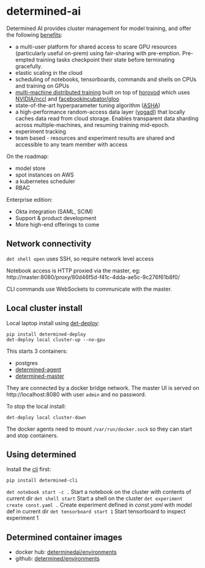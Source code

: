 # determined-ai

Determined AI provides cluster management for model training, and offer the following [benefits](https://docs.determined.ai/latest/topic-guides/benefits-of-determined.html):

* a multi-user platform for shared access to scare GPU resources (particularly useful on-prem) using fair-sharing with pre-emption. Pre-empted training tasks checkpoint their state before terminating gracefully.
* elastic scaling in the cloud
* scheduling of notebooks, tensorboards, commands and shells on CPUs and training on GPUs
* [multi-machine distributed training](https://docs.determined.ai/latest/topic-guides/effective-distributed-training.html#effective-distributed-training) built on top of [horovod](https://github.com/horovod/horovod) which uses [NVIDIA/nccl](https://github.com/NVIDIA/nccl) and [facebookincubator/gloo](https://github.com/facebookincubator/gloo)
* state-of-the-art hyperparameter tuning algorithm ([ASHA](https://arxiv.org/abs/1810.05934))
* a high-performance random-access data layer ([yogadl](https://docs.determined.ai/latest/how-to/data-layer.html)) that locally caches data read from cloud storage. Enables transparent data sharding across multiple-machines, and resuming training mid-epoch.
* experiment tracking
* team based - resources and experiment results are shared and accessible to any team member with access

On the roadmap:

* model store
* spot instances on AWS
* a kubernetes scheduler
* RBAC

Enterprise edition:

* Okta integration (SAML, SCIM)
* Support & product development
* More high-end offerings to come

## Network connectivity

`det shell open` uses SSH, so require network level access  

Notebook access is HTTP proxied via the master, eg: http://master:8080/proxy/80d46f5d-f41c-4dda-ae5c-9c276f61b8f0/

CLI commands use WebSockets to communicate with the master.

## Local cluster install

Local laptop install using [det-deploy](https://docs.determined.ai/latest/how-to/installation/deploy.html):

```shell
pip install determined-deploy
det-deploy local cluster-up --no-gpu
```

This starts 3 containers:

* postgres
* [determined-agent](https://github.com/determined-ai/determined/tree/master/agent)
* [determined-master](https://github.com/determined-ai/determined/tree/master/master)

They are connected by a docker bridge network.
The master UI is served on http://localhost:8080 with user `admin` and no password.

To stop the local install:

```shell
det-deploy local cluster-down
```

The docker agents need to mount `/var/run/docker.sock` so they can start and stop containers.

## Using determined

Install the [cli](https://github.com/determined-ai/determined/tree/master/cli) first:

```shell
pip install determined-cli
```

`det notebook start -c .` Start a notebook on the cluster with contents of current dir 
`det shell start` Start a shell on the cluster
`det experiment create const.yaml .` Create experiment defined in *const.yaml* with model def in current dir
`det tensorboard start 1` Start tensorboard to inspect experiment 1

## Determined container images

* docker hub: [determinedai/environments](https://hub.docker.com/r/determinedai/environments/tags)
* github: [determined/environments](https://github.com/determined-ai/environments) 
